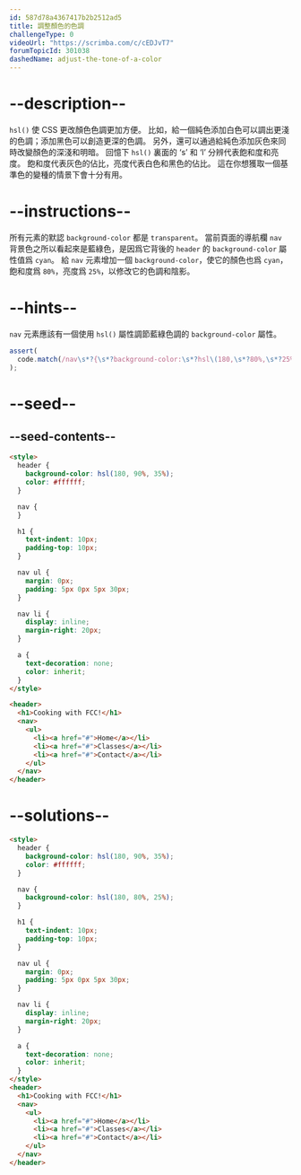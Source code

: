 ```yaml
---
id: 587d78a4367417b2b2512ad5
title: 調整顏色的色調
challengeType: 0
videoUrl: "https://scrimba.com/c/cEDJvT7"
forumTopicId: 301038
dashedName: adjust-the-tone-of-a-color
---
```


# --description--

`hsl()` 使 CSS 更改顏色色調更加方便。 比如，給一個純色添加白色可以調出更淺的色調；添加黑色可以創造更深的色調。 另外，還可以通過給純色添加灰色來同時改變顏色的深淺和明暗。 回憶下 `hsl()` 裏面的 ‘s’ 和 ‘l’ 分辨代表飽和度和亮度。 飽和度代表灰色的佔比，亮度代表白色和黑色的佔比。 這在你想獲取一個基準色的變種的情景下會十分有用。

# --instructions--

所有元素的默認 `background-color` 都是 `transparent`。 當前頁面的導航欄 `nav` 背景色之所以看起來是藍綠色，是因爲它背後的 `header` 的 `background-color` 屬性值爲 `cyan`。 給 `nav` 元素增加一個 `background-color`，使它的顏色也爲 `cyan`，飽和度爲 `80%`，亮度爲 `25%`，以修改它的色調和陰影。

# --hints--

`nav` 元素應該有一個使用 `hsl()` 屬性調節藍綠色調的 `background-color` 屬性。

```js
assert(
  code.match(/nav\s*?{\s*?background-color:\s*?hsl\(180,\s*?80%,\s*?25%\)/gi)
);
```

# --seed--

## --seed-contents--

```html
<style>
  header {
    background-color: hsl(180, 90%, 35%);
    color: #ffffff;
  }

  nav {
  }

  h1 {
    text-indent: 10px;
    padding-top: 10px;
  }

  nav ul {
    margin: 0px;
    padding: 5px 0px 5px 30px;
  }

  nav li {
    display: inline;
    margin-right: 20px;
  }

  a {
    text-decoration: none;
    color: inherit;
  }
</style>

<header>
  <h1>Cooking with FCC!</h1>
  <nav>
    <ul>
      <li><a href="#">Home</a></li>
      <li><a href="#">Classes</a></li>
      <li><a href="#">Contact</a></li>
    </ul>
  </nav>
</header>
```

# --solutions--

```html
<style>
  header {
    background-color: hsl(180, 90%, 35%);
    color: #ffffff;
  }

  nav {
    background-color: hsl(180, 80%, 25%);
  }

  h1 {
    text-indent: 10px;
    padding-top: 10px;
  }

  nav ul {
    margin: 0px;
    padding: 5px 0px 5px 30px;
  }

  nav li {
    display: inline;
    margin-right: 20px;
  }

  a {
    text-decoration: none;
    color: inherit;
  }
</style>
<header>
  <h1>Cooking with FCC!</h1>
  <nav>
    <ul>
      <li><a href="#">Home</a></li>
      <li><a href="#">Classes</a></li>
      <li><a href="#">Contact</a></li>
    </ul>
  </nav>
</header>
```
